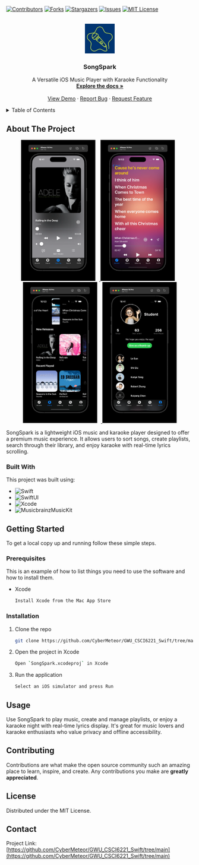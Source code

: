 
<a name="readme-top"></a>
[![Contributors][contributors-shield]][contributors-url]
[![Forks][forks-shield]][forks-url]
[![Stargazers][stars-shield]][stars-url]
[![Issues][issues-shield]][issues-url]
[![MIT License][license-shield]][license-url]

<!-- PROJECT LOGO -->
<br />
<div align="center">
  <img src="images/logo.jpg" alt="Logo" width="80" height="80">

  <h3 align="center">SongSpark</h3>

  <p align="center">
    A Versatile iOS Music Player with Karaoke Functionality
    <br />
    <a href="https://github.com/CyberMeteor/GWU_CSCI6221_Swift/tree/main"><strong>Explore the docs »</strong></a>
    <br />
    <br />
    <a href="https://github.com/CyberMeteor/GWU_CSCI6221_Swift/tree/main">View Demo</a>
    ·
    <a href="https://github.com/CyberMeteor/GWU_CSCI6221_Swift/issues/new?labels=bug&template=bug-report---.md">Report Bug</a>
    ·
    <a href="https://github.com/CyberMeteor/GWU_CSCI6221_Swift/issues/new?labels=enhancement&template=feature-request---.md">Request Feature</a>
  </p>
</div>

<!-- TABLE OF CONTENTS -->
<details>
  <summary>Table of Contents</summary>
  <ol>
    <li>
      <a href="#about-the-project">About The Project</a>
      <ul>
        <li><a href="#built-with">Built With</a></li>
      </ul>
    </li>
    <li>
      <a href="#getting-started">Getting Started</a>
      <ul>
        <li><a href="#prerequisites">Prerequisites</a></li>
        <li><a href="#installation">Installation</a></li>
      </ul>
    </li>
    <li><a href="#usage">Usage</a></li>
    <li><a href="#contributing">Contributing</a></li>
    <li><a href="#license">License</a></li>
    <li><a href="#contact">Contact</a></li>
    <li><a href="#acknowledgments">Acknowledgments</a></li>
  </ol>
</details>

## About The Project

<div align="center">
  <a href="https://example.com">
    <img src="images/screenshot.png" alt="SongSpark Screenshot 1" width="200" height="auto" style="margin-right: 10px;">
  </a>
  <a href="https://example.com">
    <img src="images/ss2.png" alt="SongSpark Screenshot 2" width="200" height="auto" style="margin-right: 10px;">
  </a>
  <a href="https://example.com">
    <img src="images/ss3.png" alt="SongSpark Screenshot 3" width="200" height="auto" style="margin-right: 10px;">
  </a>
  <a href="https://example.com">
    <img src="images/ss4.png" alt="SongSpark Screenshot 4" width="200" height="auto">
  </a>
</div>


SongSpark is a lightweight iOS music and karaoke player designed to offer a premium music experience. It allows users to sort songs, create playlists, search through their library, and enjoy karaoke with real-time lyrics scrolling.

### Built With

This project was built using:
* ![Swift][Swift-url]
* ![SwiftUI][SwiftUI-url]
* ![Xcode][Xcode-url]
* ![MusicbrainzMusicKit][MusicKit-url]

## Getting Started

To get a local copy up and running follow these simple steps.

### Prerequisites

This is an example of how to list things you need to use the software and how to install them.
* Xcode
  ```sh
  Install Xcode from the Mac App Store
  ```

### Installation

1. Clone the repo
   ```sh
   git clone https://github.com/CyberMeteor/GWU_CSCI6221_Swift/tree/main.git
   ```
2. Open the project in Xcode
   ```sh
   Open `SongSpark.xcodeproj` in Xcode
   ```
3. Run the application
   ```sh
   Select an iOS simulator and press Run
   ```

## Usage

Use SongSpark to play music, create and manage playlists, or enjoy a karaoke night with real-time lyrics display. It's great for music lovers and karaoke enthusiasts who value privacy and offline accessibility.

## Contributing

Contributions are what make the open source community such an amazing place to learn, inspire, and create. Any contributions you make are **greatly appreciated**.

## License

Distributed under the MIT License.

## Contact

Project Link: [https://github.com/CyberMeteor/GWU_CSCI6221_Swift/tree/main](https://github.com/CyberMeteor/GWU_CSCI6221_Swift/tree/main)



<!-- MARKDOWN LINKS & IMAGES -->
<!-- https://www.markdownguide.org/basic-syntax/#reference-style-links -->
[contributors-shield]: https://img.shields.io/github/contributors/CyberMeteor/GWU_CSCI6221_Swift.svg?style=for-the-badge
[contributors-url]: https://github.com/CyberMeteor/GWU_CSCI6221_Swift/graphs/contributors
[forks-shield]: https://img.shields.io/github/forks/CyberMeteor/GWU_CSCI6221_Swift.svg?style=for-the-badge
[forks-url]: https://github.com/CyberMeteor/GWU_CSCI6221_Swift/network/members
[stars-shield]: https://img.shields.io/github/stars/CyberMeteor/GWU_CSCI6221_Swift.svg?style=for-the-badge
[stars-url]: https://github.com/CyberMeteor/GWU_CSCI6221_Swift/stargazers
[issues-shield]: https://img.shields.io/github/issues/CyberMeteor/GWU_CSCI6221_Swift.svg?style=for-the-badge
[issues-url]: https://github.com/CyberMeteor/GWU_CSCI6221_Swift/issues
[license-shield]: https://img.shields.io/github/license/CyberMeteor/GWU_CSCI6221_Swift.svg?style=for-the-badge
[license-url]: https://github.com/CyberMeteor/GWU_CSCI6221_Swift/blob/master/LICENSE.txt
[linkedin-shield]: https://img.shields.io/badge/-LinkedIn-black.svg?style=for-the-badge&logo=linkedin&colorB=555
[linkedin-url]: https://www.linkedin.com/in/shi1qiu
[product-screenshot]: images/screenshot.png
[Swift-url]: https://img.shields.io/badge/Swift-F54A2A?style=for-the-badge&logo=swift&logoColor=white
[SwiftUI-url]: https://img.shields.io/badge/SwiftUI-0D101E?style=for-the-badge&logo=swift&logoColor=white
[Xcode-url]: https://img.shields.io/badge/Xcode-147EFB?style=for-the-badge&logo=xcode&logoColor=white
[MusicKit-url]: https://img.shields.io/badge/MusicKit-000000?style=for-the-badge&logo=apple&logoColor=white
